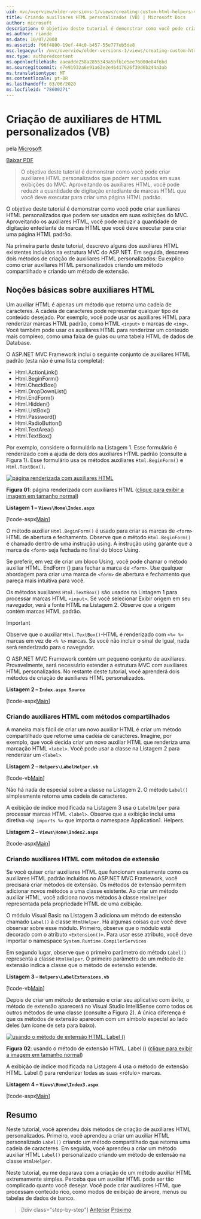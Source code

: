 ```yaml
---
uid: mvc/overview/older-versions-1/views/creating-custom-html-helpers-vb
title: Criando auxiliares HTML personalizados (VB) | Microsoft Docs
author: microsoft
description: O objetivo deste tutorial é demonstrar como você pode criar auxiliares HTML personalizados que podem ser usados em suas exibições do MVC. Aproveitando o auxiliar HTML...
ms.author: riande
ms.date: 10/07/2008
ms.assetid: f96f4800-19ef-44c0-b457-55e777eb5de8
msc.legacyurl: /mvc/overview/older-versions-1/views/creating-custom-html-helpers-vb
msc.type: authoredcontent
ms.openlocfilehash: aaeadde258a2855343a5bfb1e5ee76000e04f6bd
ms.sourcegitcommit: e7e91932a6e91a63e2e46417626f39d6b244a3ab
ms.translationtype: MT
ms.contentlocale: pt-BR
ms.lasthandoff: 03/06/2020
ms.locfileid: "78600271"
---
```

# <a name="creating-custom-html-helpers-vb"></a>Criação de auxiliares de HTML personalizados (VB)

pela [Microsoft](https://github.com/microsoft)

[Baixar PDF](https://download.microsoft.com/download/1/1/f/11f721aa-d749-4ed7-bb89-a681b68894e6/ASPNET_MVC_Tutorial_9_VB.pdf)

> O objetivo deste tutorial é demonstrar como você pode criar auxiliares HTML personalizados que podem ser usados em suas exibições do MVC. Aproveitando os auxiliares HTML, você pode reduzir a quantidade de digitação entediante de marcas HTML que você deve executar para criar uma página HTML padrão.

O objetivo deste tutorial é demonstrar como você pode criar auxiliares HTML personalizados que podem ser usados em suas exibições do MVC. Aproveitando os auxiliares HTML, você pode reduzir a quantidade de digitação entediante de marcas HTML que você deve executar para criar uma página HTML padrão.

Na primeira parte deste tutorial, descrevo alguns dos auxiliares HTML existentes incluídos na estrutura MVC do ASP.NET. Em seguida, descrevo dois métodos de criação de auxiliares HTML personalizados: Eu explico como criar auxiliares HTML personalizados criando um método compartilhado e criando um método de extensão.

## <a name="understanding-html-helpers"></a>Noções básicas sobre auxiliares HTML

Um auxiliar HTML é apenas um método que retorna uma cadeia de caracteres. A cadeia de caracteres pode representar qualquer tipo de conteúdo desejado. Por exemplo, você pode usar os auxiliares HTML para renderizar marcas HTML padrão, como HTML `<input>` e marcas de `<img>`. Você também pode usar os auxiliares HTML para renderizar um conteúdo mais complexo, como uma faixa de guias ou uma tabela HTML de dados de Database.

O ASP.NET MVC Framework inclui o seguinte conjunto de auxiliares HTML padrão (esta não é uma lista completa):

- Html.ActionLink()
- Html.BeginForm()
- Html.CheckBox()
- Html.DropDownList()
- Html.EndForm()
- Html.Hidden()
- Html.ListBox()
- Html.Password()
- Html.RadioButton()
- Html.TextArea()
- Html.TextBox()

Por exemplo, considere o formulário na Listagem 1. Esse formulário é renderizado com a ajuda de dois dos auxiliares HTML padrão (consulte a Figura 1). Esse formulário usa os métodos auxiliares `Html.BeginForm()` e `Html.TextBox()`.

[![página renderizada com auxiliares HTML](creating-custom-html-helpers-vb/_static/image2.png)](creating-custom-html-helpers-vb/_static/image1.png)

**Figura 01**: página renderizada com auxiliares HTML ([clique para exibir a imagem em tamanho normal](creating-custom-html-helpers-vb/_static/image3.png))

**Listagem 1 – `Views\Home\Index.aspx`**

[!code-aspx[Main](creating-custom-html-helpers-vb/samples/sample1.aspx)]

O método auxiliar `Html.BeginForm()` é usado para criar as marcas de `<form>` HTML de abertura e fechamento. Observe que o método `Html.BeginForm()` é chamado dentro de uma instrução using. A instrução using garante que a marca de `<form>` seja fechada no final do bloco Using.

Se preferir, em vez de criar um bloco Using, você pode chamar o método auxiliar HTML. EndForm () para fechar a marca de `<form>`. Use qualquer abordagem para criar uma marca de `<form>` de abertura e fechamento que pareça mais intuitiva para você.

Os métodos auxiliares `Html.TextBox()` são usados na Listagem 1 para processar marcas HTML `<input>`. Se você selecionar Exibir origem em seu navegador, verá a fonte HTML na Listagem 2. Observe que a origem contém marcas HTML padrão.

> [!IMPORTANT]
> Observe que o auxiliar `Html.TextBox()`-HTML é renderizado com `<%= %>` marcas em vez de `<% %>` marcas. Se você não incluir o sinal de igual, nada será renderizado para o navegador.

O ASP.NET MVC Framework contém um pequeno conjunto de auxiliares. Provavelmente, será necessário estender a estrutura MVC com auxiliares HTML personalizados. No restante deste tutorial, você aprenderá dois métodos de criação de auxiliares HTML personalizados.

**Listagem 2 – `Index.aspx Source`**

[!code-aspx[Main](creating-custom-html-helpers-vb/samples/sample2.aspx)]

### <a name="creating-html-helpers-with-shared-methods"></a>Criando auxiliares HTML com métodos compartilhados

A maneira mais fácil de criar um novo auxiliar HTML é criar um método compartilhado que retorne uma cadeia de caracteres. Imagine, por exemplo, que você decida criar um novo auxiliar HTML que renderiza uma marcação HTML `<label>`. Você pode usar a classe na Listagem 2 para renderizar um `<label>`.

**Listagem 2 – `Helpers\LabelHelper.vb`**

[!code-vb[Main](creating-custom-html-helpers-vb/samples/sample3.vb)]

Não há nada de especial sobre a classe na Listagem 2. O método `Label()` simplesmente retorna uma cadeia de caracteres.

A exibição de índice modificada na Listagem 3 usa o `LabelHelper` para processar marcas HTML `<label>`. Observe que a exibição inclui uma diretiva `<%@ imports %>` que importa o namespace Application1. Helpers.

**Listagem 2 – `Views\Home\Index2.aspx`**

[!code-aspx[Main](creating-custom-html-helpers-vb/samples/sample4.aspx)]

### <a name="creating-html-helpers-with-extension-methods"></a>Criando auxiliares HTML com métodos de extensão

Se você quiser criar auxiliares HTML que funcionam exatamente como os auxiliares HTML padrão incluídos no ASP.NET MVC Framework, você precisará criar métodos de extensão. Os métodos de extensão permitem adicionar novos métodos a uma classe existente. Ao criar um método auxiliar HTML, você adiciona novos métodos à classe `HtmlHelper` representada pela propriedade HTML de uma exibição.

O módulo Visual Basic na Listagem 3 adiciona um método de extensão chamado `Label()` à classe `HtmlHelper`. Há algumas coisas que você deve observar sobre esse módulo. Primeiro, observe que o módulo está decorado com o atributo `<Extension()>`. Para usar esse atributo, você deve importar o namespace `System.Runtime.CompilerServices`

Em segundo lugar, observe que o primeiro parâmetro do método `Label()` representa a classe `HtmlHelper`. O primeiro parâmetro de um método de extensão indica a classe que o método de extensão estende.

**Listagem 3 – `Helpers\LabelExtensions.vb`**

[!code-vb[Main](creating-custom-html-helpers-vb/samples/sample5.vb)]

Depois de criar um método de extensão e criar seu aplicativo com êxito, o método de extensão aparecerá no Visual Studio IntelliSense como todos os outros métodos de uma classe (consulte a Figura 2). A única diferença é que os métodos de extensão aparecem com um símbolo especial ao lado deles (um ícone de seta para baixo).

[![usando o método de extensão HTML. Label ()](creating-custom-html-helpers-vb/_static/image5.png)](creating-custom-html-helpers-vb/_static/image4.png)

**Figura 02**: usando o método de extensão HTML. Label () ([clique para exibir a imagem em tamanho normal](creating-custom-html-helpers-vb/_static/image6.png))

A exibição de índice modificada na Listagem 4 usa o método de extensão HTML. Label () para renderizar todas as suas &lt;rótulo&gt; marcas.

**Listagem 4 – `Views\Home\Index3.aspx`**

[!code-aspx[Main](creating-custom-html-helpers-vb/samples/sample6.aspx)]

## <a name="summary"></a>Resumo

Neste tutorial, você aprendeu dois métodos de criação de auxiliares HTML personalizados. Primeiro, você aprendeu a criar um auxiliar HTML personalizado `Label()` criando um método compartilhado que retorna uma cadeia de caracteres. Em seguida, você aprendeu a criar um método auxiliar HTML `Label()` personalizado criando um método de extensão na classe `HtmlHelper`.

Neste tutorial, eu me deparava com a criação de um método auxiliar HTML extremamente simples. Perceba que um auxiliar HTML pode ser tão complicado quanto você desejar. Você pode criar auxiliares HTML que processam conteúdo rico, como modos de exibição de árvore, menus ou tabelas de dados de banco.

> [!div class="step-by-step"]
> [Anterior](asp-net-mvc-views-overview-vb.md)
> [Próximo](using-the-tagbuilder-class-to-build-html-helpers-vb.md)
